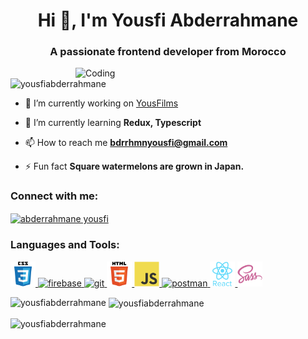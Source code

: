 
<h1 align="center">Hi 👋, I'm Yousfi Abderrahmane</h1>
<h3 align="center">A passionate frontend developer from Morocco</h3>
<img align="right" alt="Coding" width="400" src="https://i.pinimg.com/originals/f1/e7/34/f1e734f9cade86fe737a9aa404ad5677.gif"/>



<p align="left"> <img src="https://komarev.com/ghpvc/?username=yousfiabderrahmane&label=Profile%20views&color=0e75b6&style=flat" alt="yousfiabderrahmane" /> </p>

- 🔭 I’m currently working on [YousFilms](https://yousfilms.netlify.app/)

- 🌱 I’m currently learning **Redux, Typescript**

- 📫 How to reach me **bdrrhmnyousfi@gmail.com**

- ⚡ Fun fact **Square watermelons are grown in Japan.**

<h3 align="left">Connect with me:</h3>
<p align="left">
<a href="https://linkedin.com/in/abderrahmane yousfi" target="blank"><img align="center" src="https://raw.githubusercontent.com/rahuldkjain/github-profile-readme-generator/master/src/images/icons/Social/linked-in-alt.svg" alt="abderrahmane yousfi" height="30" width="40" /></a>
</p>

<h3 align="left">Languages and Tools:</h3>
<p align="left"> <a href="https://www.w3schools.com/css/" target="_blank" rel="noreferrer"> <img src="https://raw.githubusercontent.com/devicons/devicon/master/icons/css3/css3-original-wordmark.svg" alt="css3" width="40" height="40"/> </a> <a href="https://firebase.google.com/" target="_blank" rel="noreferrer"> <img src="https://www.vectorlogo.zone/logos/firebase/firebase-icon.svg" alt="firebase" width="40" height="40"/> </a> <a href="https://git-scm.com/" target="_blank" rel="noreferrer"> <img src="https://www.vectorlogo.zone/logos/git-scm/git-scm-icon.svg" alt="git" width="40" height="40"/> </a> <a href="https://www.w3.org/html/" target="_blank" rel="noreferrer"> <img src="https://raw.githubusercontent.com/devicons/devicon/master/icons/html5/html5-original-wordmark.svg" alt="html5" width="40" height="40"/> </a> <a href="https://developer.mozilla.org/en-US/docs/Web/JavaScript" target="_blank" rel="noreferrer"> <img src="https://raw.githubusercontent.com/devicons/devicon/master/icons/javascript/javascript-original.svg" alt="javascript" width="40" height="40"/> </a> <a href="https://postman.com" target="_blank" rel="noreferrer"> <img src="https://www.vectorlogo.zone/logos/getpostman/getpostman-icon.svg" alt="postman" width="40" height="40"/> </a> <a href="https://reactjs.org/" target="_blank" rel="noreferrer"> <img src="https://raw.githubusercontent.com/devicons/devicon/master/icons/react/react-original-wordmark.svg" alt="react" width="40" height="40"/> </a> <a href="https://sass-lang.com" target="_blank" rel="noreferrer"> <img src="https://raw.githubusercontent.com/devicons/devicon/master/icons/sass/sass-original.svg" alt="sass" width="40" height="40"/> </a> </p>

<p><img align="left" src="https://github-readme-stats.vercel.app/api/top-langs?username=yousfiabderrahmane&show_icons=true&locale=en&layout=compact" alt="yousfiabderrahmane" /></p>

<p>&nbsp;<img align="center" src="https://github-readme-stats.vercel.app/api?username=yousfiabderrahmane&show_icons=true&locale=en" alt="yousfiabderrahmane" /></p>

<p><img align="center" src="https://github-readme-streak-stats.herokuapp.com/?user=yousfiabderrahmane&" alt="yousfiabderrahmane" /></p>
